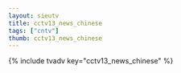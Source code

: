 ```yaml
--- 
layout: sieutv
title: cctv13_news_chinese
tags: ["cntv"]
thumb: cctv13_news_chinese
---
```

{% include tvadv key="cctv13_news_chinese" %}
